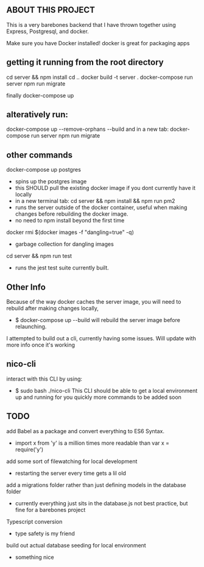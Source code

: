 ## ABOUT THIS PROJECT
This is a very barebones backend that I have thrown together using Express, Postgresql, and docker.

Make sure you have Docker installed!
docker is great for packaging apps

## getting it running from the root directory
cd server && npm install
cd ..
docker build -t server .
docker-compose run server npm run migrate

finally docker-compose up

## alteratively run:

docker-compose up --remove-orphans --build
and in a new tab:
docker-compose run server npm run migrate



## other commands
docker-compose up postgres
  - spins up the postgres image
  - this SHOULD pull the existing docker image if you dont currently have it locally
  - in a new terminal tab:
cd server && npm install && npm run pm2
  - runs the server outside of the docker container, useful when making changes before rebuilding the docker image.
  - no need to npm install beyond the first time

docker rmi $(docker images -f "dangling=true" -q)
  - garbage collection for dangling images 

cd server && npm run test
  - runs the jest test suite currently built.

## Other Info
Because of the way docker caches the server image, you will need to rebuild after making changes locally,
 - $ docker-compose up --build  will rebuild the server image before relaunching.

I attempted to build out a cli, currently having some issues. Will update with more info once it's working

## nico-cli
interact with this CLI by using:
- $ sudo bash ./nico-cli
This CLI should be able to get a local environment up and running for you quickly
more commands to be added soon

## TODO
add Babel as a package and convert everything to ES6 Syntax.
  - import x from 'y' is a million times more readable than var x = require('y')

add some sort of filewatching for local development
  - restarting the server every time gets a lil old

add a migrations folder rather than just defining models in the database folder
  - currently everything just sits in the database.js not best practice, but fine for a barebones project

Typescript conversion
  - type safety is my friend

build out actual database seeding for local environment
  - something nice